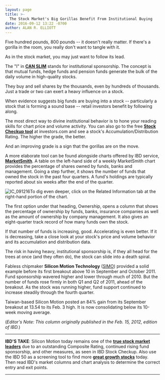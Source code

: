```yaml
---
layout: page
title: >-
  The Stock Market's Big Gorillas Benefit From Institutional Buying
date: 2016-09-12 13:22 -0700
author: ALAN R. ELLIOTT
---
```





Five hundred pounds, 800 pounds -- it doesn't really matter. If there's a gorilla in the room, you really don't want to tangle with it.


As in the stock market, you may just want to follow its lead.


The "I" in **[CAN SLIM](https://www.investors.com/ibd-university/can-slim/)** stands for institutional sponsorship. The concept is that mutual funds, hedge funds and pension funds generate the bulk of the daily volume in high-quality stocks.


They buy and sell shares by the thousands, even by hundreds of thousands. Just a trade or two can exert a heavy influence on a stock.


When evidence suggests big funds are buying into a stock -- particularly a stock that is forming a sound base -- retail investors benefit by following along.


The most direct way to divine institutional behavior is to hone your reading skills for chart price and volume activity. You can also go to the free **[Stock Checkup tool](http://research.investors.com/stock-checkup/)** at investors.com and see a stock's Accumulation/Distribution Rating. The higher the grade, the better.


And an improving grade is a sign that the gorillas are on the move.


A more elaborate tool can be found alongside charts offered by IBD service, **[MarketSmith](http://shop.investors.com/offer/splashresponsive.aspx?id=mssmart&src=A012CQ4)**. A table on the left-hand side of a weekly MarketSmith chart provides the percentage of shares owned by funds, banks and management. Going a step further, it shows the number of funds that owned the stock in the past four quarters. A fund's holdings are typically reported about six weeks after the end of the quarter.


![IC_091216](https://www.investors.com/wp-content/uploads/2016/09/IC_091216-249x300.jpg)To dig even deeper, click on the Related Information tab at the right-hand portion of the chart.


The first option under that heading, Ownership, opens a column that shows the percentage of ownership by funds, banks, insurance companies as well as the amount of ownership by company management. It also gives an eight-quarter track record of how many funds own the stock.


If that number of funds is increasing, good. Accelerating is even better. If it is decreasing, take a close look at your stock's price and volume behavior and its accumulation and distribution data.


The risk in having heavy, institutional sponsorship is, if they all head for the trees at once (and they often do), the stock can slide into a death spiral.


Fabless chipmaker **Silicon Motion Technology** ([SIMO](https://research.investors.com/quote.aspx?symbol=SIMO)) provided a solid example before its first breakout above 10 in September and October 2011. Fund sponsorship wavered higher and lower through much of 2010. But the number of funds rose firmly in both Q1 and Q2 of 2011, ahead of the breakout. As the stock was running higher, fund support continued to increase steadily through the fourth quarter.


Taiwan-based Silicon Motion posted an 84% gain from its September breakout at 13.54 to its Feb. 3 high. It is now consolidating below its 10-week moving average.


(*Editor's Note: This column originally published in the Feb. 15, 2012, edition of IBD.*)




---


**IBD'S TAKE**: Silicon Motion today remains one of the **[true stock market leaders](http://research.investors.com/stock-checkup/)** due to an outstanding Composite Rating, continued rising fund sponsorship, and other measures, as seen in IBD Stock Checkup. Also use the IBD 50 as a screening tool to find more **[great growth stocks](http://research.investors.com/stock-lists/ibd-50/)** today. Then read IBD's market columns and chart analysis to determine the correct entry and exit points.




---


 




